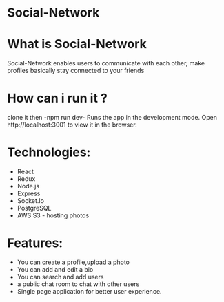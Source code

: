 # Social-Network
# What is Social-Network
Social-Network enables users to communicate with each other, make profiles basically stay connected to your friends 
# How can i run it ?
clone it then -npm run dev-
Runs the app in the development mode. Open http://localhost:3001 to view it in the browser.
# Technologies:
* React
* Redux
* Node.js
* Express
* Socket.Io
* PostgreSQL
* AWS S3 - hosting photos
# Features:
- You can create a profile,upload a photo 
- You can add and edit a bio
- You can search and add users
- a public chat room to chat with other users
- Single page application for better user experience.
